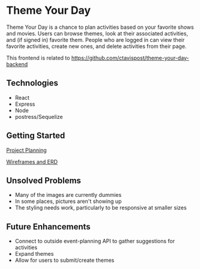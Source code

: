 # Theme Your Day

Theme Your Day is a chance to plan activities based on your favorite shows and movies. Users can browse themes, look at their associated activities, and (if signed in) favorite them. People who are logged in can view their favorite activities, create new ones, and delete activities from their page.

This frontend is related to https://github.com/ctavispost/theme-your-day-backend

## Technologies
- React
- Express
- Node
- postress/Sequelize

## Getting Started
[Project Planning](https://trello.com/b/HxbXqDVU/theme-your-day)

[Wireframes and ERD](https://www.figma.com/file/NrBF8YJnNlqX7gSvrpKyRn/Untitled?node-id=0%3A1)

## Unsolved Problems
- Many of the images are currently dummies
- In some places, pictures aren't showing up
- The styling needs work, particularly to be responsive at smaller sizes

## Future Enhancements
- Connect to outside event-planning API to gather suggestions for activities
- Expand themes
- Allow for users to submit/create themes

